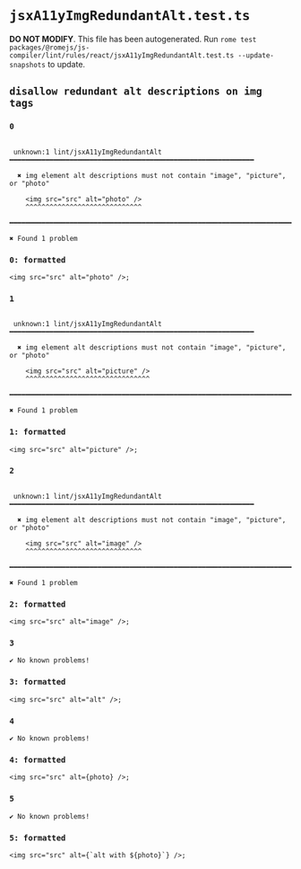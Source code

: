 # `jsxA11yImgRedundantAlt.test.ts`

**DO NOT MODIFY**. This file has been autogenerated. Run `rome test packages/@romejs/js-compiler/lint/rules/react/jsxA11yImgRedundantAlt.test.ts --update-snapshots` to update.

## `disallow redundant alt descriptions on img tags`

### `0`

```

 unknown:1 lint/jsxA11yImgRedundantAlt ━━━━━━━━━━━━━━━━━━━━━━━━━━━━━━━━━━━━━━━━━━━━━━━━━━━━━━━━━━━━━

  ✖ img element alt descriptions must not contain "image", "picture", or "photo"

    <img src="src" alt="photo" />
    ^^^^^^^^^^^^^^^^^^^^^^^^^^^^^

━━━━━━━━━━━━━━━━━━━━━━━━━━━━━━━━━━━━━━━━━━━━━━━━━━━━━━━━━━━━━━━━━━━━━━━━━━━━━━━━━━━━━━━━━━━━━━━━━━━━

✖ Found 1 problem

```

### `0: formatted`

```
<img src="src" alt="photo" />;

```

### `1`

```

 unknown:1 lint/jsxA11yImgRedundantAlt ━━━━━━━━━━━━━━━━━━━━━━━━━━━━━━━━━━━━━━━━━━━━━━━━━━━━━━━━━━━━━

  ✖ img element alt descriptions must not contain "image", "picture", or "photo"

    <img src="src" alt="picture" />
    ^^^^^^^^^^^^^^^^^^^^^^^^^^^^^^^

━━━━━━━━━━━━━━━━━━━━━━━━━━━━━━━━━━━━━━━━━━━━━━━━━━━━━━━━━━━━━━━━━━━━━━━━━━━━━━━━━━━━━━━━━━━━━━━━━━━━

✖ Found 1 problem

```

### `1: formatted`

```
<img src="src" alt="picture" />;

```

### `2`

```

 unknown:1 lint/jsxA11yImgRedundantAlt ━━━━━━━━━━━━━━━━━━━━━━━━━━━━━━━━━━━━━━━━━━━━━━━━━━━━━━━━━━━━━

  ✖ img element alt descriptions must not contain "image", "picture", or "photo"

    <img src="src" alt="image" />
    ^^^^^^^^^^^^^^^^^^^^^^^^^^^^^

━━━━━━━━━━━━━━━━━━━━━━━━━━━━━━━━━━━━━━━━━━━━━━━━━━━━━━━━━━━━━━━━━━━━━━━━━━━━━━━━━━━━━━━━━━━━━━━━━━━━

✖ Found 1 problem

```

### `2: formatted`

```
<img src="src" alt="image" />;

```

### `3`

```
✔ No known problems!

```

### `3: formatted`

```
<img src="src" alt="alt" />;

```

### `4`

```
✔ No known problems!

```

### `4: formatted`

```
<img src="src" alt={photo} />;

```

### `5`

```
✔ No known problems!

```

### `5: formatted`

```
<img src="src" alt={`alt with ${photo}`} />;

```
